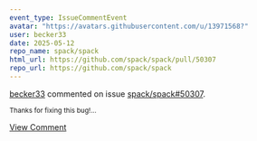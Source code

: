 ```yaml
---
event_type: IssueCommentEvent
avatar: "https://avatars.githubusercontent.com/u/13971568?"
user: becker33
date: 2025-05-12
repo_name: spack/spack
html_url: https://github.com/spack/spack/pull/50307
repo_url: https://github.com/spack/spack
---
```


<a href='https://github.com/becker33' target='_blank'>becker33</a> commented on issue <a href='https://github.com/spack/spack/pull/50307' target='_blank'>spack/spack#50307</a>.

<small>Thanks for fixing this bug!...</small>

<a href='https://github.com/spack/spack/pull/50307' target='_blank'>View Comment</a>
